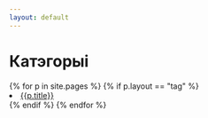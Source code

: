 ```yaml
---
layout: default
---
```



# Катэгорыі
<div class="posts">
  {% for p in site.pages %}
  {% if p.layout == "tag" %}
    <li><a href="{{p.url}}">{{p.title}}</a></li>
    {% endif %}
  {% endfor %}
</div>